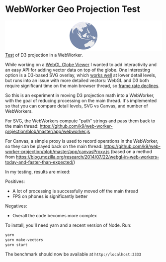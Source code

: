 # WebWorker Geo Projection Test

[![Test](/demo.png?raw=true)](http://k9.github.com/web-worker-projection/)
[Test](http://k9.github.io/web-worker-projection) of D3 projection in a WebWorker.

While working on a [WebGL Globe Viewer](http://k9.github.io/globe-viewer)
I wanted to add interactivity
and an easy API for adding vector data on top of the globe.
One interesting option is a D3-based SVG overlay, which
[works well](http://k9.github.io/globe-viewer-svg-simple)
at lower detail levels, but runs into an issue with more detailed vectors:
WebGL and D3 both require significant time on the main browser thread,
so [frame rate declines](http://k9.github.io/globe-viewer-svg-test).

So this is an experiment in moving D3 projection math into a WebWorker,
with the goal of reducing processing on the main thread. It's implemented
so that you can compare detail levels, SVG vs Canvas,
and number of WebWorkers.

For SVG, the WebWorkers compute "path" strings and pass them back to the main thread:
https://github.com/k9/web-worker-projection/blob/master/app/webworker.js

For Canvas, a simple proxy is used to record operations in the
WebWorker, so they can be played back on the main thread:
https://github.com/k9/web-worker-projection/blob/master/app/canvasProxy.js
(based on a method from https://blog.mozilla.org/research/2014/07/22/webgl-in-web-workers-today-and-faster-than-expected/)

In my testing, results are mixed:

Positives:
* A lot of processing is successfully moved off the main thread
* FPS on phones is significantly better

Negatives:
* Overall the code becomes more complex

To install, you'll need yarn and a recent version of Node. Run:
```
yarn
yarn make-vectors
yarn start
```

The benchmark should now be available at `http://localhost:3333`
